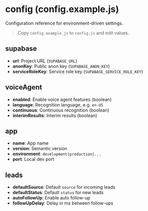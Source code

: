 # config (config.example.js)

Configuration reference for environment-driven settings.

> Copy `config.example.js` to `config.js` and edit values.

## supabase
- **url**: Project URL (`SUPABASE_URL`)
- **anonKey**: Public anon key (`SUPABASE_ANON_KEY`)
- **serviceRoleKey**: Service role key (`SUPABASE_SERVICE_ROLE_KEY`)

## voiceAgent
- **enabled**: Enable voice agent features (boolean)
- **language**: Recognition language, e.g. `en-US`
- **continuous**: Continuous recognition (boolean)
- **interimResults**: Interim results (boolean)

## app
- **name**: App name
- **version**: Semantic version
- **environment**: `development|production|...`
- **port**: Local dev port

## leads
- **defaultSource**: Default `source` for incoming leads
- **defaultStatus**: Default `status` for new leads
- **autoFollowUp**: Enable auto follow-up
- **followUpDelay**: Delay in ms between follow-ups